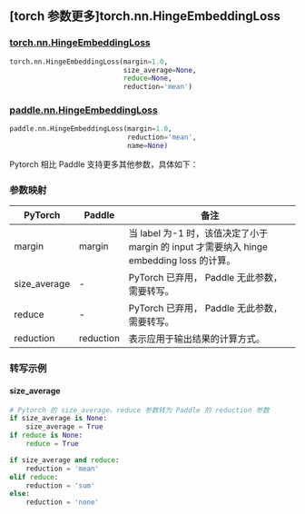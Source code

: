 ## [torch 参数更多]torch.nn.HingeEmbeddingLoss

### [torch.nn.HingeEmbeddingLoss](https://pytorch.org/docs/stable/generated/torch.nn.HingeEmbeddingLoss.html#hingeembeddingloss)

```python
torch.nn.HingeEmbeddingLoss(margin=1.0,
                            size_average=None,
                            reduce=None,
                            reduction='mean')
```

### [paddle.nn.HingeEmbeddingLoss](https://www.paddlepaddle.org.cn/documentation/docs/zh/develop/api/paddle/nn/HingeEmbeddingLoss_cn.html#hingeembeddingloss)

```python
paddle.nn.HingeEmbeddingLoss(margin=1.0,
                             reduction='mean',
                             name=None)
```

Pytorch 相比 Paddle 支持更多其他参数，具体如下：

### 参数映射

| PyTorch      | Paddle    | 备注                                                         |
| ------------ | --------- | ------------------------------------------------------------ |
| margin       | margin    | 当 label 为-1 时，该值决定了小于 margin 的 input 才需要纳入 hinge embedding loss 的计算。 |
| size_average | -         | PyTorch 已弃用， Paddle 无此参数，需要转写。                 |
| reduce       | -         | PyTorch 已弃用， Paddle 无此参数，需要转写。                 |
| reduction    | reduction | 表示应用于输出结果的计算方式。                               |

### 转写示例

#### size_average

```python
# Pytorch 的 size_average、reduce 参数转为 Paddle 的 reduction 参数
if size_average is None:
    size_average = True
if reduce is None:
    reduce = True

if size_average and reduce:
    reduction = 'mean'
elif reduce:
    reduction = 'sum'
else:
    reduction = 'none'
```
